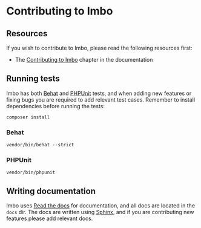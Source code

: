 # Contributing to Imbo

## Resources

If you wish to contribute to Imbo, please read the following resources first:

* The [Contributing to Imbo](https://docs.imbo.io/en/latest/develop/contributing.html) chapter in the documentation

## Running tests

Imbo has both [Behat](https://docs.behat.org/en/latest/) and [PHPUnit](https://phpunit.de/) tests, and when adding new features or fixing bugs you are required to add relevant test cases. Remember to install dependencies before running the tests:

```
composer install
```

### Behat

```
vendor/bin/behat --strict
```

### PHPUnit

```
vendor/bin/phpunit
```

## Writing documentation

Imbo uses [Read the docs](https://readthedocs.org/projects/imbo/) for documentation, and all docs are located in the `docs` dir. The docs are written using [Sphinx](https://www.sphinx-doc.org/en/master/), and if you are contributing new features please add relevant docs.
